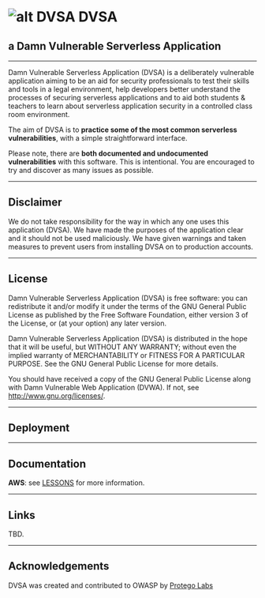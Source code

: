 
# ![alt DVSA](https://i.imgur.com/25k8dtv.png) DVSA

## a Damn Vulnerable Serverless Application 

- - -
Damn Vulnerable Serverless Application (DVSA) is a deliberately vulnerable application aiming to be an aid for security professionals to test their skills and tools in a legal environment, help developers better understand the processes of securing serverless applications and to aid both students & teachers to learn about serverless application security in a controlled class room environment.

The aim of DVSA is to **practice some of the most common serverless vulnerabilities**, with a simple straightforward interface.

Please note, there are **both documented and undocumented vulnerabilities** with this software. This is intentional. You are encouraged to try and discover as many issues as possible.




- - - 
## Disclaimer

We do not take responsibility for the way in which any one uses this application (DVSA). We have made the purposes of the application clear and it should not be used maliciously. We have given warnings and taken measures to prevent users from installing DVSA on to production accounts.




- - -
## License
Damn Vulnerable Serverless Application (DVSA) is free software: you can redistribute it and/or modify it under the terms of the GNU General Public License as published by the Free Software Foundation, either version 3 of the License, or (at your option) any later version.

Damn Vulnerable Serverless Application (DVSA) is distributed in the hope that it will be useful, but WITHOUT ANY WARRANTY; without even the implied warranty of MERCHANTABILITY or FITNESS FOR A PARTICULAR PURPOSE.  See the GNU General Public License for more details.

You should have received a copy of the GNU General Public License along with Damn Vulnerable Web Application (DVWA).  If not, see http://www.gnu.org/licenses/.



- - -
## Deployment





- - - 
## Documentation

**AWS**: see [LESSONS](AWS/LESSONS/README.md) for more information.


- - - 
## Links
TBD.

- - -
## Acknowledgements
DVSA was created and contributed to OWASP by [Protego Labs](https://protego.io)
